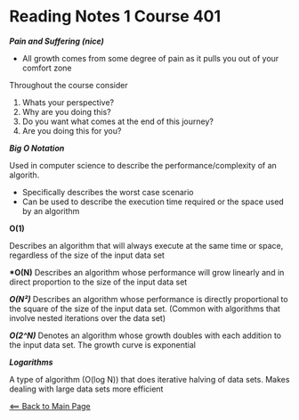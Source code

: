 # Reading Notes 1 Course 401

__*Pain and Suffering (nice)*__

- All growth comes from some degree of pain as it pulls you out of your comfort zone

Throughout the course consider

1. Whats your perspective?
2. Why are you doing this?
3. Do you want what comes at the end of this journey?
4. Are you doing this for you?

__*Big O Notation*__

Used in computer science to describe the performance/complexity of an algorith.

- Specifically describes the worst case scenario
- Can be used to describe the execution time required or the space used by an algorithm

__**O(1)**__

Describes an algorithm that will always execute at the same time or space, regardless of the size of the input data set

__*O(N)__
Describes an algorithm whose performance will grow linearly and in direct proportion to the size of the input data set

__*O(N²)*__
Describes an algorithm whose performance is directly proportional to the square of the size of the input data set. (Common with algorithms that involve nested iterations over the data set)

__*O(2^N)*__
Denotes an algorithm whose growth doubles with each addition to the input data set. The growth curve is exponential

__*Logarithms*__

A type of algorithm (O(log N)) that does iterative halving of data sets. Makes dealing with large data sets more efficient

[<== Back to Main Page](README.md)

